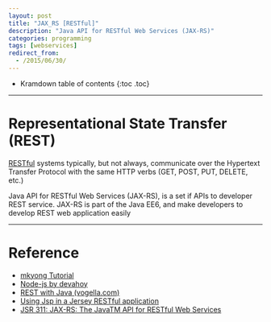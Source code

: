 ```yaml
---
layout: post
title: "JAX_RS [RESTful]"
description: "Java API for RESTful Web Services (JAX-RS)"
categories: programming
tags: [webservices]
redirect_from:
  - /2015/06/30/
---
```


* Kramdown table of contents
{:toc .toc}

---

# Representational State Transfer (REST)

[RESTful](https://en.wikipedia.org/wiki/Representational_state_transfer) systems typically, but not always, communicate over the Hypertext Transfer Protocol with the same HTTP verbs (GET, POST, PUT, DELETE, etc.)

Java API for RESTful Web Services (JAX-RS), is a set if APIs to developer REST service. JAX-RS is part of the Java EE6, and make developers to develop REST web application easily

---

# Reference

- [mkyong Tutorial](http://www.mkyong.com/tutorials/jax-rs-tutorials/)
- [Node-js by devahoy](http://devahoy.com/posts/restful-api-with-node-js-and-express/)
- [REST with Java (vogella.com)](http://www.vogella.com/tutorials/REST/article.html)
- [Using Jsp in a Jersey RESTful application](http://blog.usul.org/using-jsp-in-a-jersey-jax-rs-restful-application/)
- [JSR 311: JAX-RS: The JavaTM API for RESTful Web Services](https://jcp.org/en/jsr/detail?id=311)
